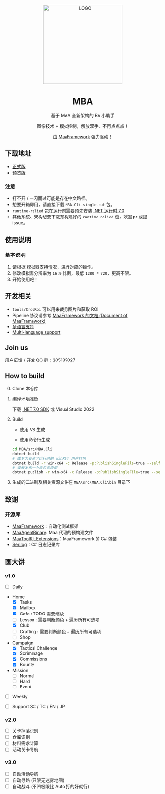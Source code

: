 <div align="center">
<img alt="LOGO" src="./assets/logo.ico" width="256" height="256" />

# MBA

基于 MAA 全新架构的 BA 小助手

图像技术 + 模拟控制，解放双手，不再点点点！

由 [MaaFramework](https://github.com/MaaAssistantArknights/MaaFramework) 强力驱动！

</div>

## 下载地址

- [正式版](https://github.com/MaaAssistantArknights/MBA/releases/latest)
- [预览版](https://github.com/MaaAssistantArknights/MBA/actions/workflows/ci.yml)

### 注意

- 打不开 / 一闪而过可能是存在中文路径。
- 想要开箱即用，请直接下载 `MBA.Cli-single-cut` 包。
- `runtime-relied` 包在运行前需要预先安装 [.NET 运行时 7.0](https://dotnet.microsoft.com/zh-cn/download/dotnet/7.0)
- 其他系统、架构想要下载预构建好的 `runtime-relied` 包，欢迎 pr 或提 issue。

## 使用说明

### 基本说明

1. 请根据 [模拟器支持情况](https://maa.plus/docs/1.3-模拟器支持.html)，进行对应的操作。
2. 修改模拟器分辨率为 `16:9` 比例，最低 `1280 * 720`，更高不限。
3. 开始使用吧！

## 开发相关

- `tools/CropRoi` 可以用来裁剪图片和获取 ROI
- Pipeline 协议请参考 [MaaFramework 的文档 (Document of MaaFramework)](https://github.com/MaaAssistantArknights/MaaFramework/blob/main/docs/zh_cn/3.3-%E4%BB%BB%E5%8A%A1%E6%B5%81%E6%B0%B4%E7%BA%BF%E5%8D%8F%E8%AE%AE.md)
- [多语言支持](./assets/README.md#多语言支持)
- [Multi-language support](./assets/README.md#multi-language-support)

## Join us
用户反馈 / 开发 QQ 群：205135027

## How to build

0. Clone 本仓库

1. 编译环境准备

    下载 [.NET 7.0 SDK](https://dotnet.microsoft.com/zh-cn/download/dotnet/7.0) 或 Visual Studio 2022

2. Build

    - 使用 VS 生成

    - 使用命令行生成

    ```sh
    cd MBA/src/MBA.Cli
    dotnet build
    # 或专为安装了运行时的 winX64 用户打包
    dotnet build -r win-x64 -c Release -p:PublishSingleFile=true --self-contained false
    # 或者发布一个自包含应用
    dotnet publish -r win-x64 -c Release -p:PublishSingleFile=true --self-contained true -p:PublishTrimmed=true
    ```

3. 生成的二进制及相关资源文件在 `MBA\src\MBA.Cli\bin` 目录下

## 致谢

### 开源库

- [MaaFramework](https://github.com/MaaAssistantArknights/MaaFramework)：自动化测试框架
- [MaaAgentBinary](https://github.com/MaaAssistantArknights/MaaAgentBinary): Maa 代理的预构建文件
- [MaaToolKit.Extensions](https://github.com/moomiji/MaaToolKit.Extensions)：MaaFramework 的 C# 包装
- [Serilog](https://github.com/serilog/serilog)：C# 日志记录库

## 画大饼

### v1.0

- [ ] Daily

- Home
    - [x] Tasks
    - [x] Mailbox
    - [x] Cafe : TODO 需要缩放
    - [ ] Lesson : 需要判断颜色 + 遍历所有可选项
    - [x] Club
    - [ ] Crafting : 需要判断颜色 + 遍历所有可选项
    - [ ] Shop
- Campaign
    - [x] Tactical Challenge
    - [x] Scrimmage
    - [x] Commissions
    - [x] Bounty
- Mission
    - [ ] Normal
    - [ ] Hard
    - [ ] Event

- [ ] Weekly

- [ ] Support SC / TC / EN / JP

### v2.0

- [ ] 关卡掉落识别
- [ ] 仓库识别
- [ ] 材料需求计算
- [ ] 活动关卡导航

### v3.0

- [ ] 自动活动导航
- [ ] 自动寻路 (只限无迷雾地图)
- [ ] 自动战斗 (不凹极限比 Auto 打的好就行)
